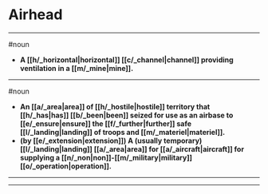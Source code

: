 # Airhead
---
#noun
- **A [[h/_horizontal|horizontal]] [[c/_channel|channel]] providing ventilation in a [[m/_mine|mine]].**
---
#noun
- **An [[a/_area|area]] of [[h/_hostile|hostile]] territory that [[h/_has|has]] [[b/_been|been]] seized for use as an airbase to [[e/_ensure|ensure]] the [[f/_further|further]] safe [[l/_landing|landing]] of troops and [[m/_materiel|materiel]].**
- **(by [[e/_extension|extension]]) A (usually temporary) [[l/_landing|landing]] [[a/_area|area]] for [[a/_aircraft|aircraft]] for supplying a [[n/_non|non]]-[[m/_military|military]] [[o/_operation|operation]].**
---
---
